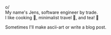 o/  
My name's Jens, software engineer by trade.  
I like cooking 🍳, minimalist travel 💼, and tea! 🍵

Sometimes I'll make ascii-art or write a blog post.

